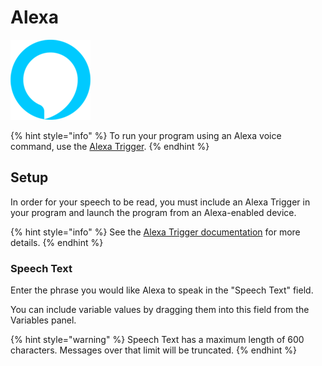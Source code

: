 # Alexa

![Have Alexa speak a phrase.](../../.gitbook/assets/alexa_128x128.png)

{% hint style="info" %}
To run your program using an Alexa voice command, use the [Alexa Trigger](../triggers/alexa-trigger.md).
{% endhint %}

## Setup

In order for your speech to be read, you must include an Alexa Trigger in your program and launch the program from an Alexa-enabled device.

{% hint style="info" %}
See the [Alexa Trigger documentation](../triggers/alexa-trigger.md) for more details.
{% endhint %}

### Speech Text

Enter the phrase you would like Alexa to speak in the "Speech Text" field.

You can include variable values by dragging them into this field from the Variables panel.

{% hint style="warning" %}
Speech Text has a maximum length of 600 characters. Messages over that limit will be truncated.
{% endhint %}

